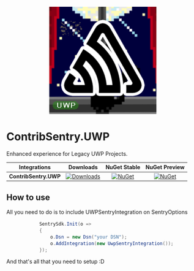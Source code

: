 <p align="center">
  <a target="_blank" align="center">
    <img src="https://github.com/lucas-zimerman/ContribSentry.UWP/raw/master/.assets/contrib-nuget.png" width="280">
  </a>
  <br />
</p>

# ContribSentry.UWP
Enhanced experience for Legacy UWP Projects.

|      Integrations             |    Downloads     |    NuGet Stable     |    NuGet Preview     |
| ----------------------------- | :-------------------: | :-------------------: | :-------------------: |
|         **ContribSentry.UWP**            | [![Downloads](https://img.shields.io/nuget/dt/ContribSentry.UWP.svg)](https://www.nuget.org/packages/ContribSentry.UWP) | [![NuGet](https://img.shields.io/nuget/v/ContribSentry.UWP.svg)](https://www.nuget.org/packages/ContribSentry.UWP)   |    [![NuGet](https://img.shields.io/nuget/vpre/ContribSentry.UWP.svg)](https://www.nuget.org/packages/ContribSentry.UWP)   |


## How to use

All you need to do is to include UWPSentryIntegration on SentryOptions

```C#
            SentrySdk.Init(o =>
            {
                o.Dsn = new Dsn("your DSN");
                o.AddIntegration(new UwpSentryIntegration());
            });
```

And that's all that you need to setup :D
